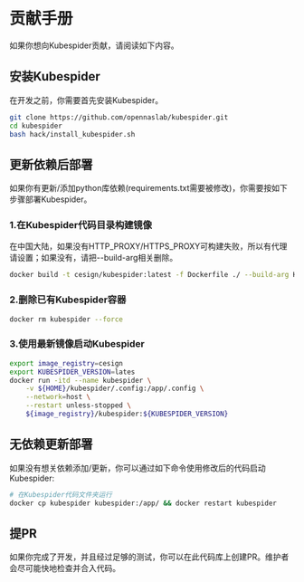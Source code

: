# 贡献手册
如果你想向Kubespider贡献，请阅读如下内容。

## 安装Kubespider
在开发之前，你需要首先安装Kubespider。
```sh
git clone https://github.com/opennaslab/kubespider.git
cd kubespider
bash hack/install_kubespider.sh
```

## 更新依赖后部署
如果你有更新/添加python库依赖(requirements.txt需要被修改)，你需要按如下步骤部署Kubespider。

### 1.在Kubespider代码目录构建镜像
在中国大陆，如果没有HTTP_PROXY/HTTPS_PROXY可构建失败，所以有代理请设置；如果没有，请把--build-arg相关删除。
```sh
docker build -t cesign/kubespider:latest -f Dockerfile ./ --build-arg HTTP_PROXY=http://<server>:<port> --build-arg HTTPS_PROXY=http://<server>:<port>
```

### 2.删除已有Kubespider容器
```sh
docker rm kubespider --force
```

### 3.使用最新镜像启动Kubespider
```sh
export image_registry=cesign
export KUBESPIDER_VERSION=lates
docker run -itd --name kubespider \
    -v ${HOME}/kubespider/.config:/app/.config \
    --network=host \
    --restart unless-stopped \
    ${image_registry}/kubespider:${KUBESPIDER_VERSION}
```

## 无依赖更新部署
如果没有想关依赖添加/更新，你可以通过如下命令使用修改后的代码启动Kubespider:
```sh
# 在Kubespider代码文件夹运行
docker cp kubespider kubespider:/app/ && docker restart kubespider
```

## 提PR
如果你完成了开发，并且经过足够的测试，你可以在此代码库上创建PR。维护者会尽可能快地检查并合入代码。